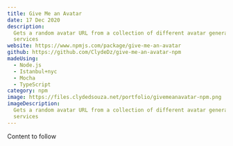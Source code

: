 ```yaml
---
title: Give Me an Avatar
date: 17 Dec 2020
description:
  Gets a random avatar URL from a collection of different avatar generation
  services
website: https://www.npmjs.com/package/give-me-an-avatar
github: https://github.com/ClydeDz/give-me-an-avatar-npm
madeUsing:
  - Node.js
  - Istanbul+nyc
  - Mocha
  - TypeScript
category: npm
image: https://files.clydedsouza.net/portfolio/givemeanavatar-npm.png
imageDescription:
  Gets a random avatar URL from a collection of different avatar generation
  services
---
```


Content to follow

